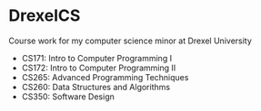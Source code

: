 # DrexelCS
Course work for my computer science minor at Drexel University

- CS171: Intro to Computer Programming I
- CS172: Intro to Computer Programming II
- CS265: Advanced Programming Techniques
- CS260: Data Structures and Algorithms
- CS350: Software Design
